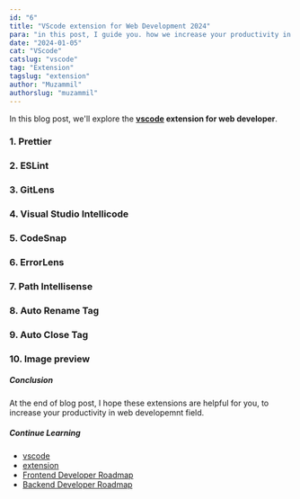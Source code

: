 ```yaml
---
id: "6"
title: "VScode extension for Web Development 2024"
para: "in this post, I guide you. how we increase your productivity in web development field."
date: "2024-01-05"
cat: "VScode"
catslug: "vscode"
tag: "Extension"
tagslug: "extension"
author: "Muzammil"
authorslug: "muzammil"
---
```


In this blog post, we'll explore the **[vscode](https://code.visualstudio.com/) extension for web developer**.

### 1. Prettier
### 2. ESLint
### 3. GitLens
### 4. Visual Studio Intellicode
### 5. CodeSnap
### 6. ErrorLens
### 7. Path Intellisense
### 8. Auto Rename Tag
### 9. Auto Close Tag
### 10. Image preview

##### Conclusion

At the end of blog post, I hope these extensions are helpful for you, to increase your productivity in web developemnt field.

##### Continue Learning

* [vscode](/)
* [extension](/)
* [Frontend Developer Roadmap](/)
* [Backend Developer Roadmap](/)